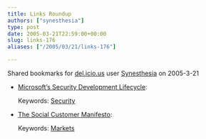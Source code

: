 ```yaml
---
title: Links Roundup
authors: ["synesthesia"]
type: post
date: 2005-03-21T22:59:00+00:00
slug: links-176 
aliases: ["/2005/03/21/links-176"]

---
```

Shared bookmarks for [del.icio.us][1] user  [Synesthesia][2] on 2005-3-21

  * [Microsoft&#8217;s Security Development Lifecycle][3]:
   
    Keywords: [Security][4]
  * [The Social Customer Manifesto][5]:
   
    Keywords: [Markets][6]

 [1]: https://del.icio.us/
 [2]: https://del.icio.us/synesthesia
 [3]: https://silverstr.ufies.org/blog/archives/000808.html "https://silverstr.ufies.org/blog/archives/000808.html"
 [4]: https://del.icio.us/synesthesia/Security
 [5]: https://socialcustomer.typepad.com/the_social_customer_manif/2004/10/the_social_cust.html "https://socialcustomer.typepad.com/the_social_customer_manif/2004/10/the_social_cust.html"
 [6]: https://del.icio.us/synesthesia/Markets